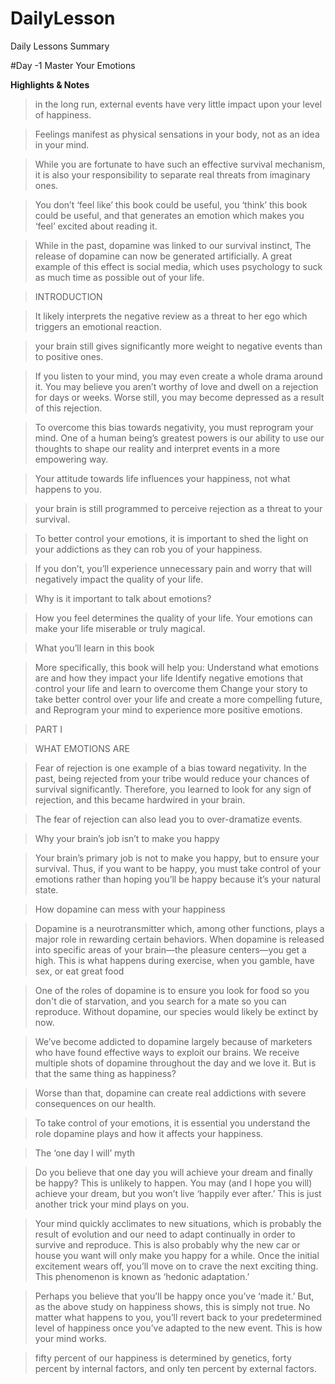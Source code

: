 # DailyLesson
Daily Lessons Summary


#Day -1 
Master Your Emotions 


**Highlights & Notes**

> in the long run, external events have very little impact upon
your level of happiness.

> Feelings manifest
as physical sensations in your body, not as an idea in your mind.

> While you are fortunate to have such an effective survival
mechanism, it is also your responsibility to separate real threats from
imaginary ones.

> You don’t ‘feel like’ this book
could be useful, you ‘think’ this book could be useful, and that generates an
emotion which makes you ‘feel’ excited about reading it.

> While in the past, dopamine was linked to our survival instinct,
The release of dopamine can now be generated artificially. A great example
of this effect is social media, which uses psychology to suck as much time
as possible out of your life.

> INTRODUCTION

> It
likely interprets the negative review as a threat to her ego which triggers an
emotional reaction.

> your brain still
gives significantly more weight to negative events than to positive ones.

> If you listen to your
mind, you may even create a whole drama around it. You may believe you
aren’t worthy of love and dwell on a rejection for days or weeks. Worse
still, you may become depressed as a result of this rejection.

> To overcome this bias
towards negativity, you must reprogram your mind. One of a human being’s
greatest powers is our ability to use our thoughts to shape our reality and
interpret events in a more empowering way.

> Your attitude towards life influences your happiness, not what happens
to you.

> your brain is still
programmed to perceive rejection as a threat to your survival.

> To better control your emotions, it is important to
shed the light on your addictions as they can rob you of your happiness.

> If you don’t, you’ll experience unnecessary pain and worry
that will negatively impact the quality of your life.

> Why is it important to talk about emotions?

> How you feel determines the quality of your life. Your emotions can make
your life miserable or truly magical.

> What you’ll learn in this book

> More specifically, this book will help you:
Understand what emotions are and how they impact your life
Identify negative emotions that control your life and learn to
overcome them
Change your story to take better control over your life and create a
more compelling future, and
Reprogram your mind to experience more positive emotions.

> PART I

> WHAT EMOTIONS ARE

> Fear of rejection is one example of a bias toward negativity. In the past,
being rejected from your tribe would reduce your chances of survival
significantly. Therefore, you learned to look for any sign of rejection, and
this became hardwired in your brain.

> The fear of rejection can also lead you to over-dramatize events.

> Why your brain’s job isn’t to make you happy

> Your brain’s primary job is not to make you happy, but to ensure your
survival. Thus, if you want to be happy, you must take control of your
emotions rather than hoping you’ll be happy because it’s your natural state.

> How dopamine can mess with your happiness

> Dopamine is a neurotransmitter which, among other functions, plays a
major role in rewarding certain behaviors. When dopamine is released into
specific areas of your brain—the pleasure centers—you get a high. This is
what happens during exercise, when you gamble, have sex, or eat great
food

> One of the roles of dopamine is to ensure you look for food so you don't die
of starvation, and you search for a mate so you can reproduce. Without
dopamine, our species would likely be extinct by now.

> We’ve become addicted to dopamine largely because of marketers who
have found effective ways to exploit our brains. We receive multiple shots
of dopamine throughout the day and we love it. But is that the same thing as
happiness?

> Worse than that, dopamine can create real addictions with severe
consequences on our health.

> To take control of your emotions, it is essential you understand the role
dopamine plays and how it affects your happiness.

> The ‘one day I will’ myth

> Do you believe that one day you will achieve your dream and finally be
happy? This is unlikely to happen. You may (and I hope you will) achieve
your dream, but you won’t live ‘happily ever after.’ This is just another
trick your mind plays on you.

> Your mind quickly acclimates to new situations, which is probably the
result of evolution and our need to adapt continually in order to survive and
reproduce. This is also probably why the new car or house you want will
only make you happy for a while. Once the initial excitement wears off,
you’ll move on to crave the next exciting thing. This phenomenon is known
as ‘hedonic adaptation.’

> Perhaps you believe that you’ll be happy once you’ve ‘made it.’ But, as the
above study on happiness shows, this is simply not true. No matter what
happens to you, you’ll revert back to your predetermined level of happiness
once you’ve adapted to the new event. This is how your mind works.

> fifty percent of our happiness is determined by genetics, forty percent by
internal factors, and only ten percent by external factors.
